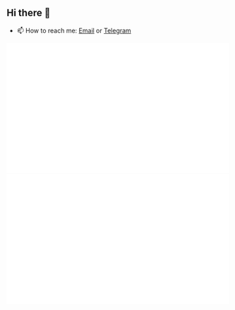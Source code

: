 ## Hi there 👋

- 📫 How to reach me: [Email](mailto:business@ohalee.com) or [Telegram](https://t.me/ohAlee)

<img src="https://github.com/ohAleee/github-stats/blob/master/generated/overview.svg#gh-dark-mode-only" />
<img src="https://github.com/ohAleee/github-stats/blob/master/generated/languages.svg#gh-dark-mode-only" />
